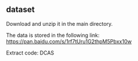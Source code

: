 ## dataset
Download and unzip it in the main directory.

The data is stored in the following link: https://pan.baidu.com/s/1rf7tUru1G2thpM5Pbxx10w 

Extract code: DCAS